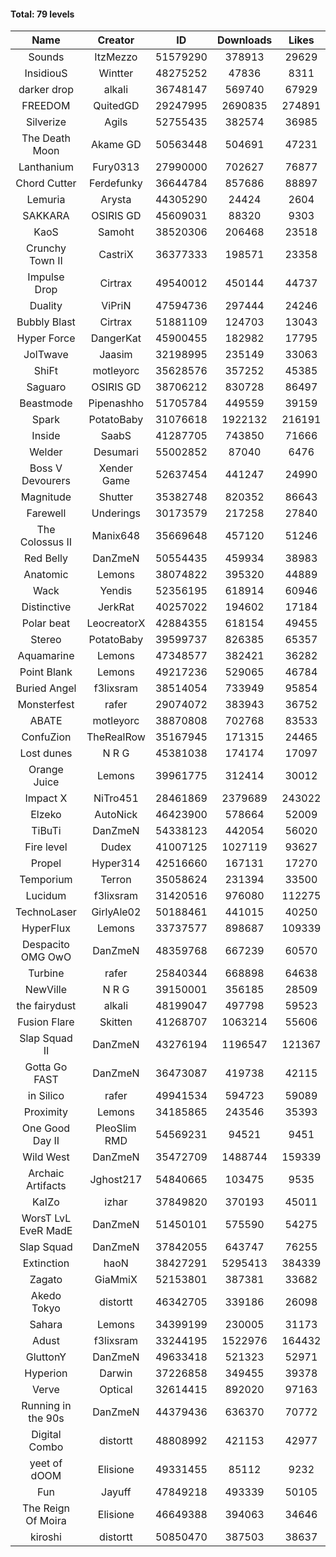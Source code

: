 #### Total: 79 levels

| Name | Creator | ID | Downloads | Likes |
|:---:|:---:|:---:|:---:|:---:|
| Sounds | ItzMezzo | 51579290 | 378913 | 29629
| InsidiouS | Wintter | 48275252 | 47836 | 8311
| darker drop | alkali | 36748147 | 569740 | 67929
| FREEDOM | QuitedGD | 29247995 | 2690835 | 274891
| Silverize | Agils | 52755435 | 382574 | 36985
| The Death Moon | Akame GD | 50563448 | 504691 | 47231
| Lanthanium | Fury0313 | 27990000 | 702627 | 76877
| Chord Cutter | Ferdefunky | 36644784 | 857686 | 88897
| Lemuria | Arysta | 44305290 | 24424 | 2604
| SAKKARA | OSIRIS GD | 45609031 | 88320 | 9303
| KaoS | Samoht | 38520306 | 206468 | 23518
| Crunchy Town II | CastriX | 36377333 | 198571 | 23358
| Impulse Drop  | Cirtrax | 49540012 | 450144 | 44737
| Duality | ViPriN | 47594736 | 297444 | 24246
| Bubbly Blast | Cirtrax | 51881109 | 124703 | 13043
| Hyper Force | DangerKat | 45900455 | 182982 | 17795
| JolTwave | Jaasim | 32198995 | 235149 | 33063
| ShiFt | motleyorc | 35628576 | 357252 | 45385
| Saguaro | OSIRIS GD | 38706212 | 830728 | 86497
| Beastmode | Pipenashho | 51705784 | 449559 | 39159
| Spark | PotatoBaby | 31076618 | 1922132 | 216191
| Inside | SaabS | 41287705 | 743850 | 71666
| Welder | Desumari | 55002852 | 87040 | 6476
| Boss V Devourers | Xender Game | 52637454 | 441247 | 24990
| Magnitude | Shutter | 35382748 | 820352 | 86643
| Farewell | Underings | 30173579 | 217258 | 27840
| The Colossus II | Manix648 | 35669648 | 457120 | 51246
| Red Belly | DanZmeN | 50554435 | 459934 | 38983
| Anatomic | Lemons | 38074822 | 395320 | 44889
| Wack | Yendis | 52356195 | 618914 | 60946
| Distinctive | JerkRat | 40257022 | 194602 | 17184
| Polar beat | LeocreatorX | 42884355 | 618154 | 49455
| Stereo | PotatoBaby | 39599737 | 826385 | 65357
| Aquamarine | Lemons | 47348577 | 382421 | 36282
| Point Blank | Lemons | 49217236 | 529065 | 46784
| Buried Angel | f3lixsram | 38514054 | 733949 | 95854
| Monsterfest | rafer | 29074072 | 383943 | 36752
| ABATE | motleyorc | 38870808 | 702768 | 83533
| ConfuZion | TheRealRow | 35167945 | 171315 | 24465
| Lost dunes | N R G | 45381038 | 174174 | 17097
| Orange Juice | Lemons | 39961775 | 312414 | 30012
| Impact X | NiTro451 | 28461869 | 2379689 | 243022
| Elzeko | AutoNick | 46423900 | 578664 | 52009
| TiBuTi | DanZmeN | 54338123 | 442054 | 56020
| Fire level | Dudex | 41007125 | 1027119 | 93627
| Propel | Hyper314 | 42516660 | 167131 | 17270
| Temporium | Terron | 35058624 | 231394 | 33500
| Lucidum | f3lixsram | 31420516 | 976080 | 112275
| TechnoLaser | GirlyAle02 | 50188461 | 441015 | 40250
| HyperFlux | Lemons | 33737577 | 898687 | 109339
| Despacito OMG OwO | DanZmeN | 48359768 | 667239 | 60570
| Turbine | rafer | 25840344 | 668898 | 64638
| NewVille | N R G | 39150001 | 356185 | 28509
| the fairydust | alkali | 48199047 | 497798 | 59523
| Fusion Flare | Skitten | 41268707 | 1063214 | 55606
| Slap Squad II | DanZmeN | 43276194 | 1196547 | 121367
| Gotta Go FAST | DanZmeN | 36473087 | 419738 | 42115
| in Silico | rafer | 49941534 | 594723 | 59089
| Proximity | Lemons | 34185865 | 243546 | 35393
| One Good Day II | PleoSlim RMD | 54569231 | 94521 | 9451
| Wild West | DanZmeN | 35472709 | 1488744 | 159339
| Archaic Artifacts | Jghost217 | 54840665 | 103475 | 9535
| KaIZo | izhar | 37849820 | 370193 | 45011
| WorsT LvL EveR MadE | DanZmeN | 51450101 | 575590 | 54275
| Slap Squad | DanZmeN | 37842055 | 643747 | 76255
| Extinction | haoN | 38427291 | 5295413 | 384339
| Zagato | GiaMmiX | 52153801 | 387381 | 33682
| Akedo Tokyo | distortt | 46342705 | 339186 | 26098
| Sahara | Lemons | 34399199 | 230005 | 31173
| Adust | f3lixsram | 33244195 | 1522976 | 164432
| GluttonY | DanZmeN | 49633418 | 521323 | 52971
| Hyperion | Darwin | 37226858 | 349455 | 39378
| Verve | Optical | 32614415 | 892020 | 97163
| Running in the 90s | DanZmeN | 44379436 | 636370 | 70772
| Digital Combo | distortt | 48808992 | 421153 | 42977
| yeet of dOOM | Elisione | 49331455 | 85112 | 9232
| Fun | Jayuff | 47849218 | 493339 | 50105
| The Reign Of Moira | Elisione | 46649388 | 394063 | 34646
| kiroshi | distortt | 50850470 | 387503 | 38637
